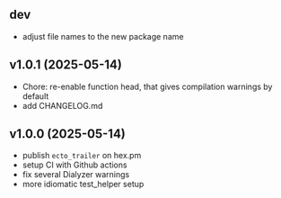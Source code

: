## dev
- adjust file names to the new package name

## v1.0.1 (2025-05-14)

- Chore: re-enable function head, that gives compilation warnings by default
- add CHANGELOG.md

## v1.0.0 (2025-05-14)

- publish `ecto_trailer` on hex.pm
- setup CI with Github actions
- fix several Dialyzer warnings
- more idiomatic test_helper setup
